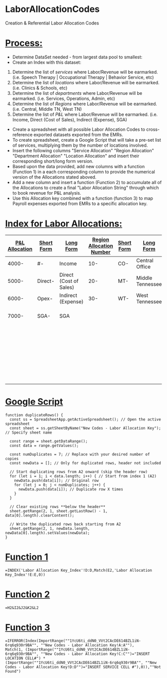 # LaborAllocationCodes
Creation &amp; Referential Labor Allocation Codes

# **<ins>Process:</ins>**
- Determine DataSet needed - from largest data pool to smallest:
- Create an Index with this dataset:
1. Determine the list of _services_ where Labor/Revenue will be earmarked. (i.e. Speech Therapy | Occupational Therapy | Behavior Service, etc)
2. Determine the list of _locations_ where Labor/Revenue will be earmarked. (i.e. Clinics & Schools, etc)
3. Determine the list of _departments_ where Labor/Revenue will be earmarked. (i.e. Services, Operations, Admin, etc)
4. Determine the list of _Regions_ where Labor/Revenue will be earmarked. (i.e. Central, Middle TN, West TN)
5. Determine the list of _P&L_ where Labor/Revenue will be earmarked. (i.e. Income, Direct (Cost of Sales), Indirect (Expense), SGA)

- Create a spreadsheet with all possible Labor Allocation Codes to cross-reference exported datasets exported from the EMRs.
- To create spreadsheet, create a Google Script that will take a pre-set list of services, multiplying them by the number of locations involved.
- Insert the following columns "Service Allocation" "Region Allocation" "Department Allocation" "Location Allocation" and insert their corresponding short/long form version.
- Based upon the data provided, add new columns with a function (Function 1) in a each corresponding column to provide the numerical version of the Allocations stated aboved.
- Add a new column and insert a function (Function 2) to accumulate all of the Allocations to create a final "Labor Allocation String" through which to book revenue for P&L analysis.
- Use this Allocation key combined with a function (function 3) to map Payroll expenses exported from EMRs to a specific allocation key.

# **<ins>Index for Labor Allocations:</ins>**

| <ins>P&L Allocation</ins> | <ins>Short Form</ins> | <ins>Long Form</ins> | <ins>Region Allocation Number</ins> | <ins>Short Form</ins> | <ins>Long Form</ins> | <ins>Department Allocation Number</ins> | <ins>Short Form</ins> | <ins>Long Form</ins> | <ins>Location Allocation Number</ins> | <ins>Short Form</ins> | <ins>Long Form</ins> | <ins>Services Allocation Number</ins> | <ins>Short Form</ins> | <ins>Long Form</ins> |
| ---	| ---	| ---	| ---	| ---	| ---	| ---	| ---	| ---	| ---	| ---	| ---	| ---	| ---	| --- |
| 4000-	| #- | Income | 10-  | CO- | Central Office	| UN-	| UN- | Unassigned | UN_ | UN_- | Unassigned | UN | UN | Unassigned |
| 5000-	|	Direct-	|	Direct (Cost of Sales) | 20- | MT- | Middle Tennessee | 10- | School- | Services: School | 100- | Charter- | School_Charter | 01 | ST | Speech Therapy |
| 6000-	|	Opex-	|	Indirect (Expense) | 30- | WT- | West Tennessee | 20- | Clinic- | Services: Clinic | 200- | District- | School_District | 02 | OT | Occupational Therapy |
| 7000-	|	SGA- | SGA | | | | 30- | CS- | Client Support | 300- | IND- | Schools_Independent	|	03 | LI |	Low Incidence Services |
| | | | | | | 40- |	OPS- | Operations | 301- | NAS- |	Clinic_Nashville | 04 |	BX | Behavior Services |
| | | | | | | 50- |	Admin- | Admin | 302- |	FRA- | Clinic_Franklin | 05 |	PSY |	Psychological Services |
| | | | | | | | | | 303- | NOL- | Clinic_Nolensville | 06 |	CNS |	Counseling Services |
| | | | | | | | | | 304- | SMY- | Clinic_Smyrna |	07 | SPED | Academic Services |

# **<ins>Google Script</ins>**
```
function duplicateRows() {
  const ss = SpreadsheetApp.getActiveSpreadsheet(); // Open the active spreadsheet
  const sheet = ss.getSheetByName("New Codes - Labor Allocation Key"); // Specify sheet name
  
  const range = sheet.getDataRange();
  const data = range.getValues();
  
  const numDuplicates = 7; // Replace with your desired number of copies
  const newData = []; // Only for duplicated rows, header not included

  // Start duplicating rows from A2 onward (skip the header row)
  for (let i = 1; i < data.length; i++) { // Start from index 1 (A2)
    newData.push(data[i]); // Original row
    for (let j = 0; j < numDuplicates; j++) {
      newData.push(data[i]); // Duplicate row X times
    }
  }
  
  // Clear existing rows **below the header**
  sheet.getRange(2, 1, sheet.getLastRow() - 1, data[0].length).clearContent();
  
  // Write the duplicated rows back starting from A2
  sheet.getRange(2, 1, newData.length, newData[0].length).setValues(newData);
}
```
# <ins>Function 1</ins>
```
=INDEX('Labor Allocation Key_Index'!D:D,Match(E2,'Labor Allocation Key_Index'!E:E,0))
```

# <ins>Function 2</ins>
```
=H2&I2&J2&K2&L2
```

# <ins>Function 3</ins>
```
=IFERROR(Index(ImportRange(""1YcU6ti_ddN0_VVt2CAcDE614BZL1iN-6rq6q930r9BA"", ""New Codes - Labor Allocation Key!A:A""),
Match(1, (ImportRange(""1YcU6ti_ddN0_VVt2CAcDE614BZL1iN-6rq6q930r9BA"", ""New Codes - Labor Allocation Key!C:C"")="INSERT LOCATION CELL#") *
(ImportRange(""1YcU6ti_ddN0_VVt2CAcDE614BZL1iN-6rq6q930r9BA"", ""New Codes - Labor Allocation Key!D:D"")="INSERT SERVICE CELL #"),0)),""Not Found") 
```
